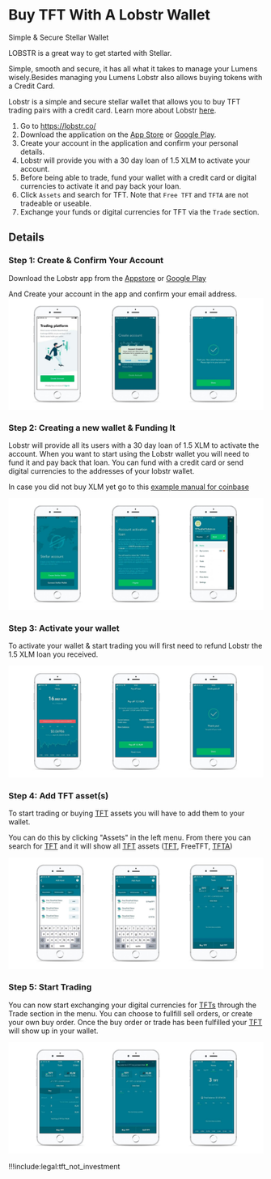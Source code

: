 # Buy TFT With A Lobstr Wallet

Simple & Secure Stellar Wallet

LOBSTR is a great way to get started with Stellar.

Simple, smooth and secure, it has all what it takes to manage your Lumens wisely.Besides managing you Lumens Lobstr also allows buying tokens with a Credit Card.

Lobstr is a simple and secure stellar wallet that allows you to buy TFT trading pairs with a credit card. Learn more about Lobstr [here](https://lobstr.co/).

1. Go to https://lobstr.co/
2. Download the application on the [App Store](https://apps.apple.com/us/app/lobstr-stellar-wallet/id1404357892) or [Google Play](https://play.google.com/store/apps/details?id=com.lobstr.client&hl=nl).
3. Create your account in the application and confirm your personal details.
4. Lobstr will provide you with a 30 day loan of 1.5 XLM to activate your account. 
5. Before being able to trade, fund your wallet with a credit card or digital currencies to activate it and pay back your loan.
6. Click `Assets` and search for TFT. Note that `Free TFT` and `TFTA` are not tradeable or useable. 
7. Exchange your funds or digital currencies for TFT via the `Trade` section.

## Details

### Step 1: Create & Confirm Your Account

Download the Lobstr app from the [Appstore](https://apps.apple.com/us/app/lobstr-stellar-wallet/id1404357892) or [Google Play](https://play.google.com/store/apps/details?id=com.lobstr.client&hl=nl)

And Create your account in the app and confirm your email address.![image alt text](img/lobstr_create_account.jpg)

### Step 2: Creating a new wallet & Funding It

Lobstr will provide all its users with a 30 day loan of 1.5 XLM to activate the account. When you want to start using the Lobstr wallet you will need to fund it and pay back that loan. You can fund with a credit card or send digital currencies to the addresses of your lobstr wallet.

In case you did not buy XLM yet go to this [example manual for coinbase](coinbase_fiat)

![image alt text](img/lobstr_fund_wallet.jpg)

### Step 3: Activate your wallet

To activate your wallet & start trading you will first need to refund Lobstr the 1.5 XLM loan you received.

![image alt text](img/lobstr_activate_wallet.jpg)

### Step 4: Add TFT asset(s)

To start trading or buying [TFT](/tokens/threefold__threefold_token) assets you will have to add them to your wallet.

You can do this by clicking "Assets" in the left menu. From there you can search for [TFT](/tokens/threefold__threefold_token) and it will show all [TFT](/tokens/threefold__threefold_token) assets ([TFT](/tokens/threefold__threefold_token), FreeTFT, [TFTA](/tokens/threefold__tfta))

![image alt text](img/lobstr_add_assets.jpg)

### Step 5: Start Trading

You can now start exchanging your digital currencies for [TFTs](/tokens/threefold__threefold_token) through the Trade section in the menu. You can choose to fullfill sell orders, or create your own buy order. Once the buy order or trade has been fulfilled your [TFT](/tokens/threefold__threefold_token) will show up in your wallet.

![image alt text](img/lobstr_trade_tft.jpg)


!!!include:legal:tft_not_investment 

